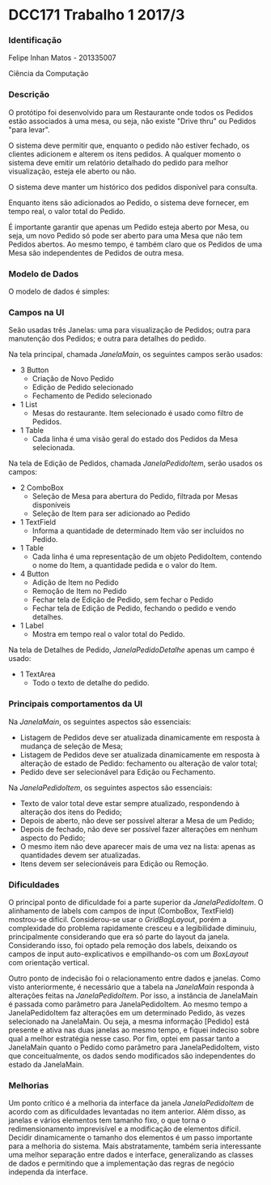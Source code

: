 # DCC171 Trabalho 1 2017/3

### Identificação

Felipe Inhan Matos - 201335007

Ciência da Computação


### Descrição

O protótipo foi desenvolvido para um Restaurante onde todos os Pedidos estão associados à uma mesa, ou seja, não existe "Drive thru" ou Pedidos "para levar".

O sistema deve permitir que, enquanto o pedido não estiver fechado, os clientes adicionem e alterem os itens pedidos. A qualquer momento o sistema deve emitir um relatório detalhado do pedido para melhor visualização, esteja ele aberto ou não.

O sistema deve manter um histórico dos pedidos disponível para consulta.

Enquanto itens são adicionados ao Pedido, o sistema deve fornecer, em tempo real, o valor total do Pedido.

É importante garantir que apenas um Pedido esteja aberto por Mesa, ou seja, um novo Pedido só pode ser aberto para uma Mesa que não tem Pedidos abertos. Ao mesmo tempo, é também claro que os Pedidos de uma Mesa são independentes de Pedidos de outra mesa.

### Modelo de Dados

O modelo de dados é simples:


### Campos na UI
Seão usadas três Janelas: uma para visualização de Pedidos; outra para manutenção dos Pedidos; e outra para detalhes do pedido.

Na tela principal, chamada *JanelaMain*, os seguintes campos serão usados:

* 3 Button
	* Criação de Novo Pedido
	* Edição de Pedido selecionado
	* Fechamento de Pedido selecionado
* 1 List
	* Mesas do restaurante. Item selecionado é usado como filtro de Pedidos.
* 1 Table
	* Cada linha é uma visão geral do estado dos Pedidos da Mesa selecionada.

Na tela de Edição de Pedidos, chamada *JanelaPedidoItem*, serão usados os campos:
* 2 ComboBox
	* Seleção de Mesa para abertura do Pedido, filtrada por Mesas disponíveis
	* Seleção de Item para ser adicionado ao Pedido
* 1 TextField
	* Informa a quantidade de determinado Item vão ser incluídos no Pedido.
* 1 Table
	* Cada linha é uma representação de um objeto PedidoItem, contendo o nome do Item, a quantidade pedida e o valor do Item.
* 4 Button
	* Adição de Item no Pedido
	* Remoção de Item no Pedido
	* Fechar tela de Edição de Pedido, sem fechar o Pedido
	* Fechar tela de Edição de Pedido, fechando o pedido e vendo detalhes.
* 1 Label
	* Mostra em tempo real o valor total do Pedido.

Na tela de Detalhes de Pedido, *JanelaPedidoDetalhe* apenas um campo é usado:
* 1 TextArea
	* Todo o texto de detalhe do pedido.

### Principais comportamentos da UI

Na *JanelaMain*, os seguintes aspectos são essenciais:
* Listagem de Pedidos deve ser atualizada dinamicamente em resposta à mudança de seleção de Mesa;
* Listagem de Pedidos deve ser atualizada dinamicamente em resposta à alteração de estado de Pedido: fechamento ou alteração de valor total;
* Pedido deve ser selecionável para Edição ou Fechamento.

Na *JanelaPedidoItem*, os seguintes aspectos são essenciais:
* Texto de valor total deve estar sempre atualizado, respondendo à alteração dos itens do Pedido;
* Depois de aberto, não deve ser possível alterar a Mesa de um Pedido;
* Depois de fechado, não deve ser possível fazer alterações em nenhum aspecto do Pedido;
* O mesmo item não deve aparecer mais de uma vez na lista: apenas as quantidades devem ser atualizadas.
* Itens devem ser selecionáveis para Edição ou Remoção.

### Dificuldades

O principal ponto de dificuldade foi a parte superior da *JanelaPedidoItem*. O alinhamento de labels com campos de input (ComboBox, TextField) mostrou-se difícil. Considerou-se usar o *GridBagLayout*, porém a complexidade do problema rapidamente cresceu e a legibilidade diminuiu, principalmente considerando que era só parte do layout da janela. 
Considerando isso, foi optado pela remoção dos labels, deixando os campos de input auto-explicativos e empilhando-os com um *BoxLayout* com orientação vertical.

Outro ponto de indecisão foi o relacionamento entre dados e janelas. Como visto anteriormente, é necessário que a tabela na *JanelaMain* responda à alterações feitas na *JanelaPedidoItem*. Por isso, a instância de JanelaMain é passada como parâmetro para JanelaPedidoItem. Ao mesmo tempo a JanelaPedidoItem faz alterações em um determinado Pedido, às vezes selecionado na JanelaMain. Ou seja, a mesma informação [Pedido] está presente e ativa nas duas janelas ao mesmo tempo, e fiquei indeciso sobre qual a melhor estratégia nesse caso. Por fim, optei em passar tanto a JanelaMain quanto o Pedido como parâmetro para JanelaPedidoItem, visto que conceitualmente, os dados sendo modificados são independentes do estado da JanelaMain.

### Melhorias

Um ponto crítico é a melhoria da interface da janela *JanelaPedidoItem* de acordo com as dificuldades levantadas no item anterior.
Além disso, as janelas e vários elementos tem tamanho fixo, o que torna o redimensionamento imprevisível e a modificação de elementos difícil. Decidir dinamicamente o tamanho dos elementos é um passo importante para a melhoria do sistema.
Mais abstratamente, também seria interessante uma melhor separação entre dados e interface, generalizando as classes de dados e permitindo que a implementação das regras de negócio independa da interface.